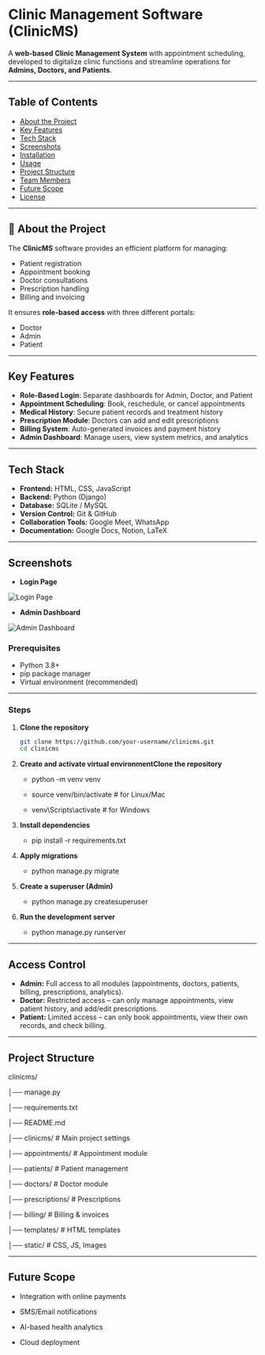 #  Clinic Management Software (ClinicMS)

A **web-based Clinic Management System** with appointment scheduling, developed to digitalize clinic functions and streamline operations for **Admins, Doctors, and Patients**.

---

##  Table of Contents
- [About the Project](#-about-the-project)
- [Key Features](#-key-features)
- [Tech Stack](#-tech-stack)
- [Screenshots](#-screenshots)
- [Installation](#-installation)
- [Usage](#-usage)
- [Project Structure](#-project-structure)
- [Team Members](#-team-members)
- [Future Scope](#-future-scope)
- [License](#-license)

---

## 📖 About the Project
The **ClinicMS** software provides an efficient platform for managing:
- Patient registration
- Appointment booking
- Doctor consultations
- Prescription handling
- Billing and invoicing  

It ensures **role-based access** with three different portals:
-  Doctor  
-  Admin  
-  Patient  

---

##  Key Features
-  **Role-Based Login**: Separate dashboards for Admin, Doctor, and Patient  
-  **Appointment Scheduling**: Book, reschedule, or cancel appointments  
-  **Medical History**: Secure patient records and treatment history  
-  **Prescription Module**: Doctors can add and edit prescriptions  
-  **Billing System**: Auto-generated invoices and payment history  
-  **Admin Dashboard**: Manage users, view system metrics, and analytics  

---

##  Tech Stack
- **Frontend:** HTML, CSS, JavaScript  
- **Backend:** Python (Django)  
- **Database:** SQLite / MySQL  
- **Version Control:** Git & GitHub  
- **Collaboration Tools:** Google Meet, WhatsApp  
- **Documentation:** Google Docs, Notion, LaTeX  

---

##  Screenshots
  
- **Login Page**

![Login Page]()  

- **Admin Dashboard**

![Admin Dashboard]()  


### Prerequisites

- Python 3.8+
- pip package manager
- Virtual environment (recommended)  

---
### Steps

1. **Clone the repository**
   ```bash
   git clone https://github.com/your-username/clinicms.git
   cd clinicms

2. **Create and activate virtual environmentClone the repository**
   
    - python -m venv venv

    - source venv/bin/activate   # for Linux/Mac

    - venv\Scripts\activate      # for Windows

4. **Install dependencies**

   - pip install -r requirements.txt

 4. **Apply migrations**

    
     - python manage.py migrate

 6. **Create a superuser (Admin)**
    
    - python manage.py createsuperuser
    
8. **Run the development server**
   
    -  python manage.py runserver

---
##  Access Control
- **Admin:** Full access to all modules (appointments, doctors, patients, billing, prescriptions, analytics).  
- **Doctor:** Restricted access – can only manage appointments, view patient history, and add/edit prescriptions.  
- **Patient:** Limited access – can only book appointments, view their own records, and check billing.  

---
## Project Structure
clinicms/

│── manage.py

│── requirements.txt

│── README.md

│── clinicms/         # Main project settings

│── appointments/     # Appointment module

│── patients/         # Patient management

│── doctors/          # Doctor module

│── prescriptions/    # Prescriptions

│── billing/          # Billing & invoices

│── templates/        # HTML templates

│── static/           # CSS, JS, Images

---
## **Future Scope**

- Integration with online payments

- SMS/Email notifications

- AI-based health analytics

- Cloud deployment

